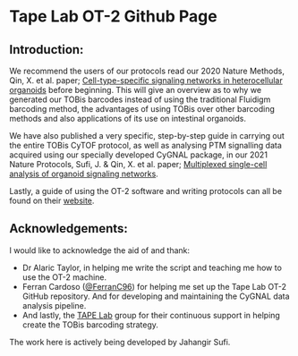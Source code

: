 # Tape Lab OT-2 Github Page

## Introduction<sup name="Link1"></sup>:

We recommend the users of our protocols read our 2020 Nature Methods, Qin, X. et al. paper; [Cell-type-specific signaling networks in heterocellular organoids](https://www.nature.com/articles/s41592-020-0737-8) before beginning. This will give an overview as to why we generated our TOBis barcodes instead of using the traditional Fluidigm barcoding method, the advantages of using TOBis over other barcoding methods and also applications of its use on intestinal organoids.

We have also published a very specific, step-by-step guide in carrying out the entire TOBis CyTOF protocol, as well as analysing PTM signalling data acquired using our specially developed CyGNAL package, in our 2021 Nature Protocols, Sufi, J. & Qin, X. et al. paper; [Multiplexed single-cell analysis of organoid signaling networks](https://doi.org/10.1038/s41596-021-00603-4).

Lastly, a guide of using the OT-2 software and writing protocols can all be found on their [website](https://docs.opentrons.com/v2/).


## Acknowledgements<sup name="Link6"></sup>:

I would like to acknowledge the aid of and thank:
- Dr Alaric Taylor, in helping me write the script and teaching me how to use the OT-2 machine.
- Ferran Cardoso ([@FerranC96](https://github.com/FerranC96)) for helping me set up the Tape Lab OT-2 GitHub repository. And for developing and maintaining the CyGNAL data analysis pipeline. 
- And lastly, the [TAPE Lab](http://tape-lab.com/lab) group for their continuous support in helping create the TOBis barcoding strategy.

The work here is actively being developed by Jahangir Sufi.